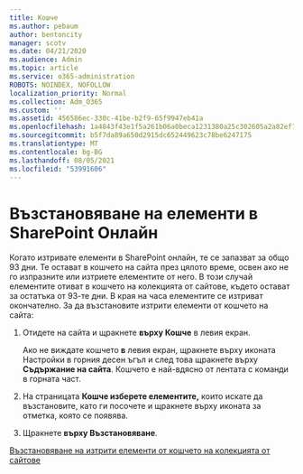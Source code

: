 ```yaml
---
title: Кошче
ms.author: pebaum
author: bentoncity
manager: scotv
ms.date: 04/21/2020
ms.audience: Admin
ms.topic: article
ms.service: o365-administration
ROBOTS: NOINDEX, NOFOLLOW
localization_priority: Normal
ms.collection: Adm_O365
ms.custom: ''
ms.assetid: 456586ec-330c-41be-b2f9-65f9947eb41a
ms.openlocfilehash: 1a4843f43e1f5a261b06a0beca1231380a25c302605a2a82ef7143791f2964e5
ms.sourcegitcommit: b5f7da89a650d2915dc652449623c78be6247175
ms.translationtype: MT
ms.contentlocale: bg-BG
ms.lasthandoff: 08/05/2021
ms.locfileid: "53991606"
---
```

# <a name="restore-items-in-sharepoint-online"></a>Възстановяване на елементи в SharePoint Онлайн

Когато изтривате елементи в SharePoint онлайн, те се запазват за общо 93 дни. Те остават в кошчето на сайта през цялото време, освен ако не го изпразните или изтриете елементите от него. В този случай елементите отиват в кошчето на колекцията от сайтове, където остават за остатъка от 93-те дни. В края на часа елементите се изтриват окончателно. За да възстановите изтрити елементи от кошчето на сайта:
  
1. Отидете на сайта и щракнете **върху Кошче** в левия екран. 
    
    Ако не виждате кошчето **в** левия екран, щракнете върху иконата Настройки в горния десен ъгъл и след това щракнете върху **Съдържание на сайта**. Кошчето е най-вдясно от лентата с команди в горната част.
    
2. На страницата **Кошче изберете елементите,** които искате да възстановите, като ги посочете и щракнете върху иконата за отметка, която се появява. 
    
3. Щракнете **върху Възстановяване**.
    
[Възстановяване на изтрити елементи от кошчето на колекцията от сайтове](https://support.microsoft.com/office/restore-items-in-the-recycle-bin-that-were-deleted-from-sharepoint-or-teams-6df466b6-55f2-4898-8d6e-c0dff851a0be)
  

